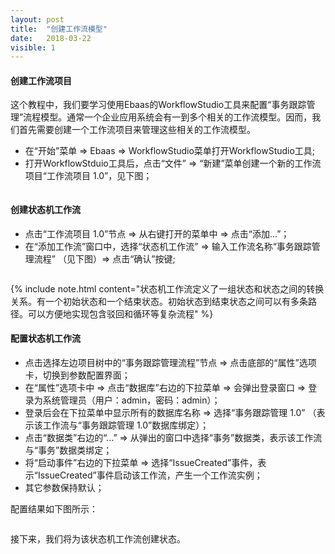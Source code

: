 ```yaml
---
layout: post
title:  "创建工作流模型"
date:   2018-03-22
visible: 1
---
```


#### 创建工作流项目

这个教程中，我们要学习使用Ebaas的WorkflowStudio工具来配置“事务跟踪管理”流程模型。通常一个企业应用系统会有一到多个相关的工作流模型。因而，我们首先需要创建一个工作流项目来管理这些相关的工作流模型。

* 在“开始”菜单 => Ebaas => WorkflowStudio菜单打开WorkflowStudio工具;
* 打开WorkflowStduio工具后，点击“文件” => “新建”菜单创建一个新的工作流项目“工作流项目 1.0”，见下图；

<img src="{{'/assets/img/2018-3-22-创建工作流项目.png' | prepend: site.baseurl }}" alt="">

#### 创建状态机工作流

* 点击“工作流项目 1.0”节点 => 从右键打开的菜单中 => 点击“添加...”；
* 在“添加工作流”窗口中，选择“状态机工作流” => 输入工作流名称“事务跟踪管理流程” （见下图）=> 点击“确认”按键;

<img src="{{'/assets/img/2018-3-22-创建状态机工作流.png' | prepend: site.baseurl }}" alt="">

{% include note.html content="状态机工作流定义了一组状态和状态之间的转换关系。有一个初始状态和一个结束状态。初始状态到结束状态之间可以有多条路径。可以方便地实现包含驳回和循环等复杂流程" %}


#### 配置状态机工作流

* 点击选择左边项目树中的“事务跟踪管理流程”节点 => 点击底部的“属性”选项卡，切换到参数配置界面；
* 在“属性”选项卡中 => 点击“数据库”右边的下拉菜单 => 会弹出登录窗口 => 登录为系统管理员（用户：admin，密码：admin）；
* 登录后会在下拉菜单中显示所有的数据库名称 => 选择“事务跟踪管理 1.0” （表示该工作流与“事务跟踪管理 1.0”数据库绑定）；
* 点击“数据类”右边的“...” => 从弹出的窗口中选择“事务”数据类，表示该工作流与“事务”数据类绑定；
* 将“启动事件”右边的下拉菜单 => 选择“IssueCreated”事件，表示“IssueCreated”事件启动该工作流，产生一个工作流实例；
* 其它参数保持默认；

配置结果如下图所示：

<img src="{{'/assets/img/2018-3-22-配置状态机工作流.png' | prepend: site.baseurl }}" alt="">

接下来，我们将为该状态机工作流创建状态。
